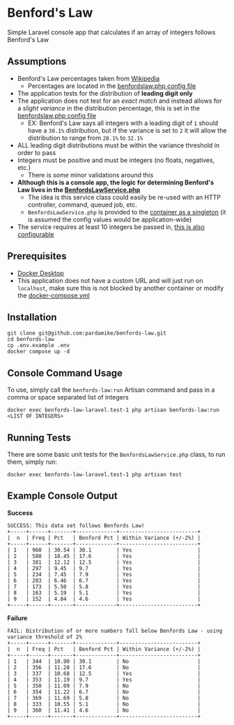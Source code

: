 # Benford's Law
Simple Laravel console app that calculates if an array of integers follows Benford's Law

## Assumptions
- Benford's Law percentages taken from [Wikipedia](https://en.wikipedia.org/wiki/Benford%27s_law)
  - Percentages are located in the [benfordslaw.php config file](https://github.com/pardamike/benfords-law/blob/main/config/benfordslaw.php#L13-L22)
- The application tests for the distribution of **leading digit only**
- The application does not test for an *exact match* and instead allows for a *slight variance* in the distribution percentage, this is set in the [benfordslaw.php config file](https://github.com/pardamike/benfords-law/blob/main/config/benfordslaw.php#L24C18-L24C18)
  - EX: Benford's Law says all integers with a leading digit of `1` should have a `30.1%` distribution, but if the variance is set to `2` it will allow the  distribution to range from `28.1%` to `32.1%`
- ALL leading digit distributions must be within the variance threshold in order to pass
- Integers must be positive and must be integers (no floats, negatives, etc.)
  - There is *some* minor validations around this
- **Although this is a console app, the logic for determining Benford's Law lives in the [BenfordsLawService.php](https://github.com/pardamike/benfords-law/blob/main/app/Services/BenfordsLawService.php)**
  - The idea is this service class could easily be re-used with an HTTP controller, command, queued job, etc.
  - `BenfordsLawService.php` is provided to the [container as a singleton](https://github.com/pardamike/benfords-law/blob/main/app/Providers/AppServiceProvider.php#L15-L21) (it is assumed the config values would be application-wide)
- The service requires at least 10 integers be passed in, [this is also configurable](https://github.com/pardamike/benfords-law/blob/main/config/benfordslaw.php#L25)

## Prerequisites
- [Docker Desktop](https://www.docker.com/products/docker-desktop/)
- This application does not have a custom URL and will just run on `localhost`, make sure this is not blocked by another container or modify the [docker-compose.yml](https://github.com/pardamike/benfords-law/blob/main/docker-compose.yml)

## Installation
```
git clone git@github.com:pardamike/benfords-law.git
cd benfords-law
cp .env.example .env
docker compose up -d
```

## Console Command Usage
To use, simply call the `benfords-law:run` Artisan command and pass in a comma or space separated list of integers
```
docker exec benfords-law-laravel.test-1 php artisan benfords-law:run <LIST OF INTEGERS>
```

## Running Tests
There are some basic unit tests for the `BenfordsLawService.php` class, to run them, simply run:
```
docker exec benfords-law-laravel.test-1 php artisan test
```

## Example Console Output
**Success**
```
SUCCESS: This data set follows Benfords Law!
+-----+------+-------+-------------+-------------------------+
|  n  | Freq | Pct   | Benford Pct | Within Variance (+/-2%) |
+-----+------+-------+-------------+-------------------------+
| 1   | 960  | 30.54 | 30.1        | Yes                     |
| 2   | 580  | 18.45 | 17.6        | Yes                     |
| 3   | 381  | 12.12 | 12.5        | Yes                     |
| 4   | 297  | 9.45  | 9.7         | Yes                     |
| 5   | 234  | 7.45  | 7.9         | Yes                     |
| 6   | 203  | 6.46  | 6.7         | Yes                     |
| 7   | 173  | 5.50  | 5.8         | Yes                     |
| 8   | 163  | 5.19  | 5.1         | Yes                     |
| 9   | 152  | 4.84  | 4.6         | Yes                     |
+-----+------+-------+-------------+-------------------------+
```

**Failure**
```
FAIL: Distribution of or more numbers fall below Benfords Law - using variance threshold of 2%
+-----+------+-------+-------------+-------------------------+
|  n  | Freq | Pct   | Benford Pct | Within Variance (+/-2%) |
+-----+------+-------+-------------+-------------------------+
| 1   | 344  | 10.90 | 30.1        | No                      |
| 2   | 356  | 11.28 | 17.6        | No                      |
| 3   | 337  | 10.68 | 12.5        | Yes                     |
| 4   | 353  | 11.19 | 9.7         | Yes                     |
| 5   | 350  | 11.09 | 7.9         | No                      |
| 6   | 354  | 11.22 | 6.7         | No                      |
| 7   | 369  | 11.69 | 5.8         | No                      |
| 8   | 333  | 10.55 | 5.1         | No                      |
| 9   | 360  | 11.41 | 4.6         | No                      |
+-----+------+-------+-------------+-------------------------+
```

